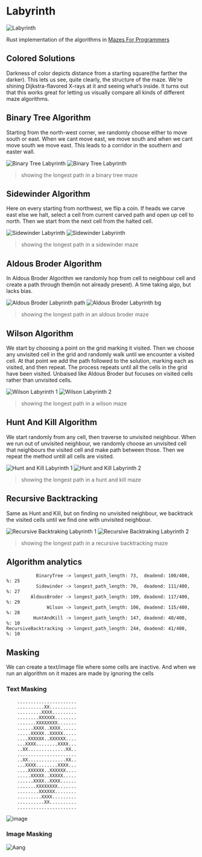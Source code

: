 # Labyrinth

![Labyrinth](./labyrinth.png)



Rust implementation of the algorithms in  [Mazes For Programmers](http://www.mazesforprogrammers.com/)

## Colored Solutions

Darkness of color depicts distance from a starting square(the farther the darker).
This lets us see, quite clearly, the structure of the maze. We’re shining Dijkstra-flavored X-rays at it and seeing what’s inside. It turns out that this works great for letting us visually compare all kinds of different maze algorithms.

## Binary Tree Algorithm

Starting from the north-west corner, we randomly choose either to move south or east. When we cant move east, we move south and when we cant move south we move east. This leads to a corridor in the southern and easter wall. 

![Binary Tree Labyrinth](img/binary-tree-bg.png)
![Binary Tree Labyrinth](img/binary-tree-solved.png)
> showing the longest path in a binary tree maze

## Sidewinder Algorithm

Here on every starting from northwest, we flip a coin. If heads we carve east else we halt, select a cell from current carved path and open up cell to north. Then we start from the next cell from the halted cell. 

![Sidewinder Labyrinth](img/sidewinder-bg.png)
![Sidewinder Labyrinth](img/sidewinder-solved.png)
> showing the longest path in a sidewinder maze

## Aldous Broder Algorithm

In Aldous Broder Algorithm we randomly hop from cell to neighbour cell and create a path through them(in not already present).
A time taking algo, but lacks bias.

![Aldous Broder Labyrinth path](img/aldous-broder-bg.png)
![Aldous Broder Labyrinth bg](img/aldous-broder-solved.png)
> showing the longest path in an aldous broder maze

## Wilson Algorithm

We start by choosing a point on the grid marking it visited. Then we choose any unvisited cell in the grid and randomly walk until we encounter a visited cell. At that point we add the path followed to the solution, marking each as visited, and then repeat. The process repeats until all the cells in the grid have been visited.
Unbaised like Aldous Broder but focuses on visited cells rather than unvisited cells.

![Wilson Labyrinth 1](img/wilson-bg.png)
![Wilson Labyrinth 2](img/wilson-solved.png)
> showing the longest path in a wilson maze

## Hunt And Kill Algorithm

We start randomly from any cell, then traverse to unvisited neighbour. When we run out of unvisited neighbour, we randomly choose an unvisited cell that neighbours the visited cell and make path between those. Then we repeat the method untill all cells are visited.

![Hunt and Kill Labyrinth 1](img/hunt-and-kill-bg.png)
![Hunt and Kill Labyrinth 2](img/hunt-and-kill-solved.png)
> showing the longest path in a hunt and kill maze

## Recursive Backtracking

Same as Hunt and Kill, but on finding no unvisited neighbour, we backtrack the visited cells until we find one with unvisited neighbour.

![Recursive Backtraking Labyrinth 1](img/recursive-backtracker-bg.png)
![Recursive Backtraking Labyrinth 2](img/recursive-backtracker-solved.png)
> showing the longest path in a recursive backtracking maze

## Algorithm analytics
```
           BinaryTree -> longest_path_length: 73,  deadend: 100/400, %: 25
           Sidewinder -> longest_path_length: 70,  deadend: 111/400, %: 27
         AldousBroder -> longest_path_length: 109, deadend: 117/400, %: 29
               Wilson -> longest_path_length: 106, deadend: 115/400, %: 28
          HuntAndKill -> longest_path_length: 147, deadend: 40/400,  %: 10
RecursiveBacktracking -> longest_path_length: 244, deadend: 41/400,  %: 10
```

## Masking
We can create a text/image file where some cells are inactive. And when we run an algorithm on it
mazes are made by ignoring the cells

### Text Masking
```
    ......................
    ..........XX..........
    .........XXXX.........
    ........XXXXXX........
    .......XXXXXXXX.......
    ......XXXX..XXXX......
    .....XXXXX..XXXXX.....
    ....XXXXXX..XXXXXX....
    ...XXXX........XXXX...
    ..XX..............XX..
    ......................
    ..XX..............XX..
    ...XXXX........XXXX...
    ....XXXXXX..XXXXXX....
    .....XXXXX..XXXXX.....
    ......XXXX..XXXX......
    .......XXXXXXXX.......
    ........XXXXXX........
    .........XXXX.........
    ..........XX..........
    ......................
```

![image](img/recursive-backtracker-text-scanner-bg.png)

### Image Masking

![Aang](img/recursive-backtracker-image-scanner-bg.png)